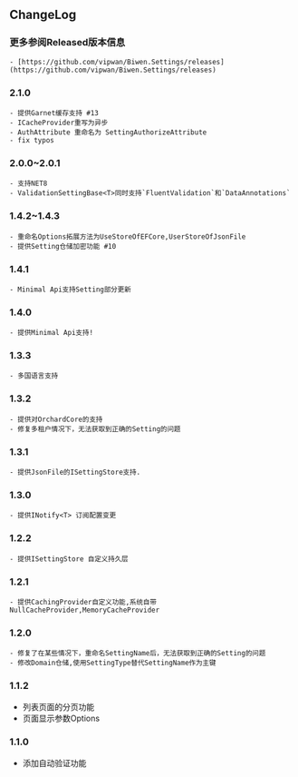 ﻿## ChangeLog

### 更多参阅Released版本信息
    - [https://github.com/vipwan/Biwen.Settings/releases](https://github.com/vipwan/Biwen.Settings/releases)

### 2.1.0
    - 提供Garnet缓存支持 #13
    - ICacheProvider重写为异步
    - AuthAttribute 重命名为 SettingAuthorizeAttribute
    - fix typos

### 2.0.0~2.0.1
    - 支持NET8
    - ValidationSettingBase<T>同时支持`FluentValidation`和`DataAnnotations`

### 1.4.2~1.4.3
    - 重命名Options拓展方法为UseStoreOfEFCore,UserStoreOfJsonFile
    - 提供Setting仓储加密功能 #10

### 1.4.1
    - Minimal Api支持Setting部分更新

### 1.4.0
    - 提供Minimal Api支持!

### 1.3.3
   	- 多国语言支持

### 1.3.2
	- 提供对OrchardCore的支持
	- 修复多租户情况下，无法获取到正确的Setting的问题

### 1.3.1
    - 提供JsonFile的ISettingStore支持.

### 1.3.0
    - 提供INotify<T> 订阅配置变更

### 1.2.2
	- 提供ISettingStore 自定义持久层

### 1.2.1
	- 提供CachingProvider自定义功能,系统自带NullCacheProvider,MemoryCacheProvider

### 1.2.0
	- 修复了在某些情况下，重命名SettingName后，无法获取到正确的Setting的问题
	- 修改Domain仓储,使用SettingType替代SettingName作为主键

### 1.1.2
- 列表页面的分页功能
- 页面显示参数Options

### 1.1.0
- 添加自动验证功能